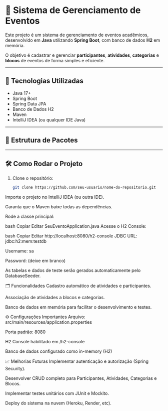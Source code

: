 # 🎉 Sistema de Gerenciamento de Eventos

Este projeto é um sistema de gerenciamento de eventos acadêmicos, desenvolvido em **Java** utilizando **Spring Boot**, com banco de dados **H2** em memória.

O objetivo é cadastrar e gerenciar **participantes**, **atividades**, **categorias** e **blocos** de eventos de forma simples e eficiente.

---

## 🚀 Tecnologias Utilizadas

- Java 17+
- Spring Boot
- Spring Data JPA
- Banco de Dados H2
- Maven
- IntelliJ IDEA (ou qualquer IDE Java)

---

## 📂 Estrutura de Pacotes


---

## 🛠 Como Rodar o Projeto

1. Clone o repositório:
   ```bash
   git clone https://github.com/seu-usuario/nome-do-repositorio.git
   
Importe o projeto no IntelliJ IDEA (ou outra IDE).

Garanta que o Maven baixe todas as dependências.

Rode a classe principal:

bash
Copiar
Editar
SeuEventoApplication.java
Acesse o H2 Console:

bash
Copiar
Editar
http://localhost:8080/h2-console
JDBC URL: jdbc:h2:mem:testdb

Username: sa

Password: (deixe em branco)

As tabelas e dados de teste serão gerados automaticamente pelo DatabaseSeeder.

🗂 Funcionalidades
Cadastro automático de atividades e participantes.

Associação de atividades a blocos e categorias.

Banco de dados em memória para facilitar o desenvolvimento e testes.

⚙️ Configurações Importantes
Arquivo: src/main/resources/application.properties

Porta padrão: 8080

H2 Console habilitado em /h2-console

Banco de dados configurado como in-memory (H2)

📈 Melhorias Futuras
Implementar autenticação e autorização (Spring Security).

Desenvolver CRUD completo para Participantes, Atividades, Categorias e Blocos.

Implementar testes unitários com JUnit e Mockito.

Deploy do sistema na nuvem (Heroku, Render, etc).
